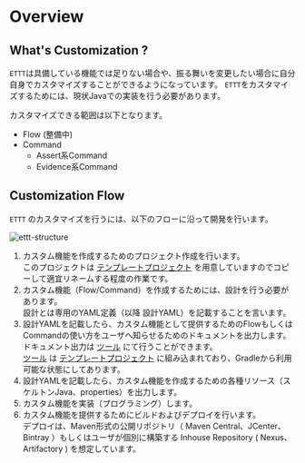 # Overview

## What's Customization ?
`ETTT`は具備している機能では足りない場合や、振る舞いを変更したい場合に自分自身でカスタマイズすることができるようになっています。
`ETTT`をカスタマイズするためには、現状Javaでの実装を行う必要があります。

カスタマイズできる範囲は以下となります。  

- Flow (整備中)
- Command
  - Assert系Command
  - Evidence系Command

## Customization Flow

`ETTT` のカスタマイズを行うには、以下のフローに沿って開発を行います。

![ettt-structure](/media/customization-flow.png)

1. カスタム機能を作成するためのプロジェクト作成を行います。  
このプロジェクトは [テンプレートプロジェクト](https://github.com/epion-tropic-test-tool/epion-t3-custom-template) を用意していますのでコピーして適宜リネームする程度の作業です。
1. カスタム機能（Flow/Command）を作成するためには、設計を行う必要があります。  
設計とは専用のYAML定義（以降 設計YAML）を記載することを言います。  
1. 設計YAMLを記載したら、カスタム機能として提供するためのFlowもしくはCommandの使い方をユーザへ知らせるためのドキュメントを出力します。  
ドキュメント出力は [ツール](https://github.com/epion-tropic-test-tool/epion-t3-devtools-generator) にて行うことができます。  
 [ツール](https://github.com/epion-tropic-test-tool/epion-t3-devtools-generator) は [テンプレートプロジェクト](https://github.com/epion-tropic-test-tool/epion-t3-custom-template) に組み込まれており、Gradleから利用可能な状態にしてあります。
1. 設計YAMLを記載したら、カスタム機能を作成するための各種リソース（スケルトンJava、properties）を出力します。
1. カスタム機能を実装（プログラミング）します。
1. カスタム機能を提供するためにビルドおよびデプロイを行います。  
デプロイは、Maven形式の公開リポジトリ（ Maven Central、JCenter、Bintray ）もしくはユーザが個別に構築する Inhouse Repository ( Nexus、Artifactory ) を想定しています。











